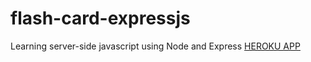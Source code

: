 # flash-card-expressjs
Learning server-side javascript using Node and Express
[HEROKU APP](https://flash-card-express.herokuapp.com)
